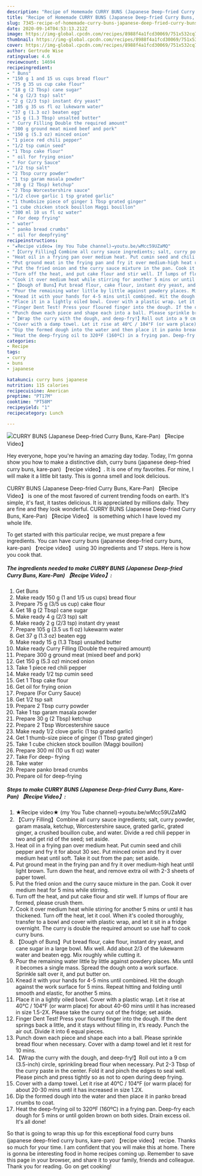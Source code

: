```yaml
---
description: "Recipe of Homemade CURRY BUNS (Japanese Deep-fried Curry Buns, Kare-Pan) 【Recipe Video】"
title: "Recipe of Homemade CURRY BUNS (Japanese Deep-fried Curry Buns, Kare-Pan) 【Recipe Video】"
slug: 7345-recipe-of-homemade-curry-buns-japanese-deep-fried-curry-buns-kare-pan-recipe-video
date: 2020-09-14T04:53:13.212Z
image: https://img-global.cpcdn.com/recipes/8988f4a1fcd30069/751x532cq70/curry-buns-japanese-deep-fried-curry-buns-kare-pan-recipe-video-recipe-main-photo.jpg
thumbnail: https://img-global.cpcdn.com/recipes/8988f4a1fcd30069/751x532cq70/curry-buns-japanese-deep-fried-curry-buns-kare-pan-recipe-video-recipe-main-photo.jpg
cover: https://img-global.cpcdn.com/recipes/8988f4a1fcd30069/751x532cq70/curry-buns-japanese-deep-fried-curry-buns-kare-pan-recipe-video-recipe-main-photo.jpg
author: Gertrude Wise
ratingvalue: 4.6
reviewcount: 14694
recipeingredient:
- " Buns"
- "150 g 1 and 15 us cups bread flour"
- "75 g 35 us cup cake flour"
- "18 g (2 Tbsp) cane sugar"
- "4 g (2/3 tsp) salt"
- "2 g (2/3 tsp) instant dry yeast"
- "105 g 35 us fl oz lukewarm water"
- "37 g (1.3 oz) beaten egg"
- "15 g (1.3 Tbsp) unsalted butter"
- " Curry Filling Double the required amount"
- "300 g ground meat mixed beef and pork"
- "150 g (5.3 oz) minced onion"
- "1 piece red chili pepper"
- "1/2 tsp cumin seed"
- "1 Tbsp cake flour"
- " oil for frying onion"
- " For Curry Sauce"
- "1/2 tsp salt"
- "2 Tbsp curry powder"
- "1 tsp garam masala powder"
- "30 g (2 Tbsp) ketchup"
- "2 Tbsp Worcestershire sauce"
- "1/2 clove garlic 1 tsp grated garlic"
- "1 thumbsize piece of ginger 1 Tbsp grated ginger"
- "1 cube chicken stock bouillon Maggi bouillon"
- "300 ml 10 us fl oz water"
- " For deep frying"
- " water"
- " panko bread crumbs"
- " oil for deepfrying"
recipeinstructions:
- "★Recipe video★ (my You Tube channel)→youtu.be/wMcc59UZaMQ"
- "【Curry Filling】Combine all curry sauce ingredients; salt, curry powder, garam masala, ketchup, Worcestershire sauce, grated garlic, grated ginger, a crushed bouillon cube, and water. Divide a red chili pepper in two and get rid of the seed; set aside."
- "Heat oil in a frying pan over medium heat. Put cumin seed and chili pepper and fry it for about 30 sec. Put minced onion and fry it over medium heat until soft. Take it out from the pan; set aside."
- "Put ground meat in the frying pan and fry it over medium-high heat until light brown. Turn down the heat, and remove extra oil with 2-3 sheets of paper towel."
- "Put the fried onion and the curry sauce mixture in the pan. Cook it over medium heat for 5 mins while stirring."
- "Turn off the heat, and put cake flour and stir well. If lumps of flour are formed, please crush them."
- "Cook it over medium heat while stirring for another 5 mins or until it has thickened. Turn off the heat, let it cool. When it&#39;s cooled thoroughly, transfer to a bowl and cover with plastic wrap, and let it sit in a fridge overnight. The curry is double the required amount so use half to cook curry buns."
- "【Dough of Buns】Put bread flour, cake flour, instant dry yeast, and cane sugar in a large bowl. Mix well. Add about 2/3 of the lukewarm water and beaten egg. Mix roughly while cutting it."
- "Pour the remaining water little by little against powdery places. Mix until it becomes a single mass. Spread the dough onto a work surface. Sprinkle salt over it, and put butter on."
- "Knead it with your hands for 4-5 mins until combined. Hit the dough against the work surface for 5 mins. Repeat hitting and folding until smooth and elastic, for another 5 mins."
- "Place it in a lightly oiled bowl. Cover with a plastic wrap. Let it rise at 40℃ / 104°F (or warm place) for about 40-60 mins until it has increased in size 1.5-2X. Please take the curry out of the fridge; set aside."
- "Finger Dent Test! Press your floured finger into the dough. If the dent springs back a little, and it stays without filling in, it’s ready. Punch the air out. Divide it into 6 equal pieces."
- "Punch down each piece and shape each into a ball. Please sprinkle bread flour when necessary. Cover with a damp towel and let it rest for 10 mins."
- "【Wrap the curry with the dough, and deep-fry!】Roll out into a 9 cm (3.5-inch) circle, sprinkling bread flour when necessary. Put 2-3 Tbsp of the curry paste in the center. Fold it and pinch the edges to seal well. Please pinch and press tightly so as not to open during deep frying."
- "Cover with a damp towel. Let it rise at 40℃ / 104°F (or warm place) for about 20-30 mins until it has increased in size 1.2X."
- "Dip the formed dough into the water and then place it in panko bread crumbs to coat."
- "Heat the deep-frying oil to 320ºF (160ºC) in a frying pan. Deep-fry each dough for 5 mins or until golden brown on both sides. Drain excess oil. It&#39;s all done!"
categories:
- Recipe
tags:
- curry
- buns
- japanese

katakunci: curry buns japanese 
nutrition: 115 calories
recipecuisine: American
preptime: "PT17M"
cooktime: "PT58M"
recipeyield: "1"
recipecategory: Lunch

---
```



![CURRY BUNS (Japanese Deep-fried Curry Buns, Kare-Pan) 【Recipe Video】](https://img-global.cpcdn.com/recipes/8988f4a1fcd30069/751x532cq70/curry-buns-japanese-deep-fried-curry-buns-kare-pan-recipe-video-recipe-main-photo.jpg)

Hey everyone, hope you're having an amazing day today. Today, I'm gonna show you how to make a distinctive dish, curry buns (japanese deep-fried curry buns, kare-pan) 【recipe video】. It is one of my favorites. For mine, I will make it a little bit tasty. This is gonna smell and look delicious.



CURRY BUNS (Japanese Deep-fried Curry Buns, Kare-Pan) 【Recipe Video】 is one of the most favored of current trending foods on earth. It's simple, it's fast, it tastes delicious. It is appreciated by millions daily. They are fine and they look wonderful. CURRY BUNS (Japanese Deep-fried Curry Buns, Kare-Pan) 【Recipe Video】 is something which I have loved my whole life.


To get started with this particular recipe, we must prepare a few ingredients. You can have curry buns (japanese deep-fried curry buns, kare-pan) 【recipe video】 using 30 ingredients and 17 steps. Here is how you cook that.

<!--inarticleads1-->

##### The ingredients needed to make CURRY BUNS (Japanese Deep-fried Curry Buns, Kare-Pan) 【Recipe Video】:

1. Get  Buns
1. Make ready 150 g (1 and 1/5 us cups) bread flour
1. Prepare 75 g (3/5 us cup) cake flour
1. Get 18 g (2 Tbsp) cane sugar
1. Make ready 4 g (2/3 tsp) salt
1. Make ready 2 g (2/3 tsp) instant dry yeast
1. Prepare 105 g (3.5 us fl oz) lukewarm water
1. Get 37 g (1.3 oz) beaten egg
1. Make ready 15 g (1.3 Tbsp) unsalted butter
1. Make ready  Curry Filling (Double the required amount)
1. Prepare 300 g ground meat (mixed beef and pork)
1. Get 150 g (5.3 oz) minced onion
1. Take 1 piece red chili pepper
1. Make ready 1/2 tsp cumin seed
1. Get 1 Tbsp cake flour
1. Get  oil for frying onion
1. Prepare  (For Curry Sauce)
1. Get 1/2 tsp salt
1. Prepare 2 Tbsp curry powder
1. Take 1 tsp garam masala powder
1. Prepare 30 g (2 Tbsp) ketchup
1. Prepare 2 Tbsp Worcestershire sauce
1. Make ready 1/2 clove garlic (1 tsp grated garlic)
1. Get 1 thumb-size piece of ginger (1 Tbsp grated ginger)
1. Take 1 cube chicken stock bouillon (Maggi bouillon)
1. Prepare 300 ml (10 us fl oz) water
1. Take  For deep- frying
1. Take  water
1. Prepare  panko bread crumbs
1. Prepare  oil for deep-frying




<!--inarticleads2-->

##### Steps to make CURRY BUNS (Japanese Deep-fried Curry Buns, Kare-Pan) 【Recipe Video】:

1. ★Recipe video★ (my You Tube channel)→youtu.be/wMcc59UZaMQ
1. 【Curry Filling】Combine all curry sauce ingredients; salt, curry powder, garam masala, ketchup, Worcestershire sauce, grated garlic, grated ginger, a crushed bouillon cube, and water. Divide a red chili pepper in two and get rid of the seed; set aside.
1. Heat oil in a frying pan over medium heat. Put cumin seed and chili pepper and fry it for about 30 sec. Put minced onion and fry it over medium heat until soft. Take it out from the pan; set aside.
1. Put ground meat in the frying pan and fry it over medium-high heat until light brown. Turn down the heat, and remove extra oil with 2-3 sheets of paper towel.
1. Put the fried onion and the curry sauce mixture in the pan. Cook it over medium heat for 5 mins while stirring.
1. Turn off the heat, and put cake flour and stir well. If lumps of flour are formed, please crush them.
1. Cook it over medium heat while stirring for another 5 mins or until it has thickened. Turn off the heat, let it cool. When it&#39;s cooled thoroughly, transfer to a bowl and cover with plastic wrap, and let it sit in a fridge overnight. The curry is double the required amount so use half to cook curry buns.
1. 【Dough of Buns】Put bread flour, cake flour, instant dry yeast, and cane sugar in a large bowl. Mix well. Add about 2/3 of the lukewarm water and beaten egg. Mix roughly while cutting it.
1. Pour the remaining water little by little against powdery places. Mix until it becomes a single mass. Spread the dough onto a work surface. Sprinkle salt over it, and put butter on.
1. Knead it with your hands for 4-5 mins until combined. Hit the dough against the work surface for 5 mins. Repeat hitting and folding until smooth and elastic, for another 5 mins.
1. Place it in a lightly oiled bowl. Cover with a plastic wrap. Let it rise at 40℃ / 104°F (or warm place) for about 40-60 mins until it has increased in size 1.5-2X. Please take the curry out of the fridge; set aside.
1. Finger Dent Test! Press your floured finger into the dough. If the dent springs back a little, and it stays without filling in, it’s ready. Punch the air out. Divide it into 6 equal pieces.
1. Punch down each piece and shape each into a ball. Please sprinkle bread flour when necessary. Cover with a damp towel and let it rest for 10 mins.
1. 【Wrap the curry with the dough, and deep-fry!】Roll out into a 9 cm (3.5-inch) circle, sprinkling bread flour when necessary. Put 2-3 Tbsp of the curry paste in the center. Fold it and pinch the edges to seal well. Please pinch and press tightly so as not to open during deep frying.
1. Cover with a damp towel. Let it rise at 40℃ / 104°F (or warm place) for about 20-30 mins until it has increased in size 1.2X.
1. Dip the formed dough into the water and then place it in panko bread crumbs to coat.
1. Heat the deep-frying oil to 320ºF (160ºC) in a frying pan. Deep-fry each dough for 5 mins or until golden brown on both sides. Drain excess oil. It&#39;s all done!




So that is going to wrap this up for this exceptional food curry buns (japanese deep-fried curry buns, kare-pan) 【recipe video】 recipe. Thanks so much for your time. I am confident that you will make this at home. There is gonna be interesting food in home recipes coming up. Remember to save this page in your browser, and share it to your family, friends and colleague. Thank you for reading. Go on get cooking!
